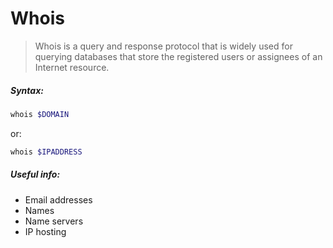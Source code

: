 # Whois
> Whois is a query and response protocol that is widely used for querying databases that store the registered users or assignees of an Internet resource.

##### Syntax:

```bash
whois $DOMAIN
```

or:
```bash
whois $IPADDRESS
```

##### Useful info:

* Email addresses
* Names
* Name servers
* IP hosting
